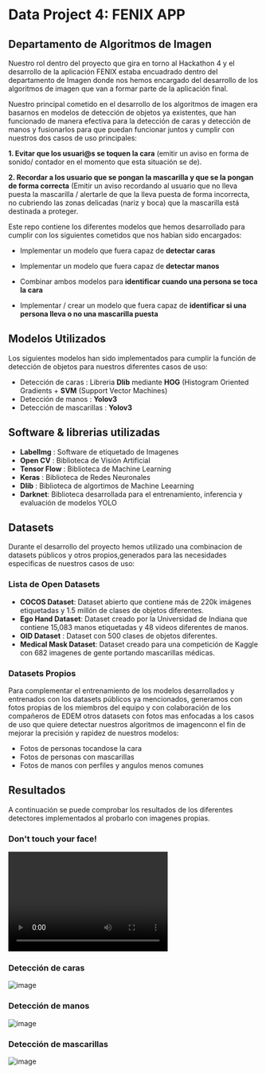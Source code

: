 # Data Project 4: FENIX APP 
## Departamento de Algoritmos de Imagen

Nuestro rol dentro del proyecto que gira en torno al Hackathon 4 y el desarrollo de la aplicación FENIX estaba encuadrado dentro del departamento de Imagen donde nos hemos encargado del desarrollo de los algoritmos de imagen que van a formar parte de la aplicación final. 

Nuestro principal cometido en el desarrollo de los algoritmos de imagen era basarnos en modelos de detección de objetos ya existentes, que han funcionado de manera efectiva para la detección de caras y detección de manos y fusionarlos para que puedan funcionar juntos y cumplir con nuestros dos casos de uso principales:
 
**1. Evitar que los usuari@s se toquen la cara** (emitir un aviso en forma de sonido/ contador en el momento que esta situación se de).
 
**2. Recordar a los usuario que se pongan la mascarilla y que se la pongan de forma correcta** (Emitir un aviso recordando al usuario que no lleva puesta la mascarilla / alertarle de que la lleva puesta de forma incorrecta, no cubriendo las zonas delicadas (nariz y boca) que la mascarilla está destinada a proteger.
 
Este repo contiene los diferentes modelos que hemos desarrollado para cumplir con los siguientes cometidos que nos habían sido encargados:

* Implementar un modelo que fuera capaz de **detectar caras**
 
* Implementar un modelo que fuera capaz de **detectar manos**
 
* Combinar ambos modelos para **identificar cuando una persona se toca la cara**
 
* Implementar / crear un modelo que fuera capaz de **identificar si una persona lleva o no una mascarilla puesta**

## Modelos Utilizados

Los siguientes modelos han sido implementados para cumplir la función de detección de objetos para nuestros diferentes casos de uso:

* Detección de caras : Libreria **Dlib** mediante **HOG** (Histogram Oriented Gradients + **SVM** (Support Vector Machines)
* Detección de manos : **Yolov3**
* Detección de mascarillas : **Yolov3**

## Software & librerias utilizadas

* **LabelImg** : Software de etiquetado de Imagenes
* **Open CV** : Biblioteca de Visión Artificial
* **Tensor Flow** : Biblioteca de Machine Learning
* **Keras** : Biblioteca de Redes Neuronales
* **Dlib** : Biblioteca de algortimos de Machine Leearning
* **Darknet**: Biblioteca desarrollada para el entrenamiento, inferencia y evaluación de modelos YOLO


## Datasets

Durante el desarrollo del proyecto hemos utilizado una combinacion de datasets públicos y otros propios,generados para las necesidades especificas de nuestros casos de uso:

### Lista de Open Datasets

* **COCOS Dataset**: Dataset abierto que contiene más de 220k imágenes etiquetadas y 1.5 millón de clases de objetos diferentes.
* **Ego Hand Dataset**: Dataset creado por la Universidad de Indiana que contiene 15,083 manos etiquetadas y 48 videos diferentes de manos.
* **OID Dataset** : Dataset con 500 clases de objetos diferentes.
* **Medical Mask Dataset**: Dataset creado para una competición de Kaggle con 682 imagenes de gente portando mascarillas médicas.

### Datasets Propios

Para complementar el entrenamiento de los modelos desarrollados y entrenados con los datasets públicos ya mencionados, generamos con fotos propias de los miembros del equipo y con colaboración de los compañeros de EDEM otros datasets con fotos mas enfocadas a los casos de uso que quiere detectar nuestros algoritmos de imagenconn el fin de mejorar la precisión y rapidez de nuestros modelos:

* Fotos de personas tocandose la cara
* Fotos de personas con mascarillas
* Fotos de manos con perfiles y angulos menos comunes


## Resultados

A continuación se puede comprobar los resultados de los diferentes detectores implementados al probarlo con imagenes propias.

### Don't touch your face!

<video src="src/Donttouchyourface.mp4" width="320" height="200" controls preload></video>


### Detección de caras

![image](https://drive.google.com/uc?export=view&id=1-JRvBSVsyIIiurkOeqT2v5yhYteRkByL)


### Detección de manos

![image](https://drive.google.com/uc?export=view&id=1vptxGpEuBaQKWeaYOiHYOIWhVv0-gpFI)


### Detección de mascarillas

![image](https://drive.google.com/uc?export=view&id=1B4PV7oHRkyi3Zx08M68p81R7-Ph9Nz5H)
